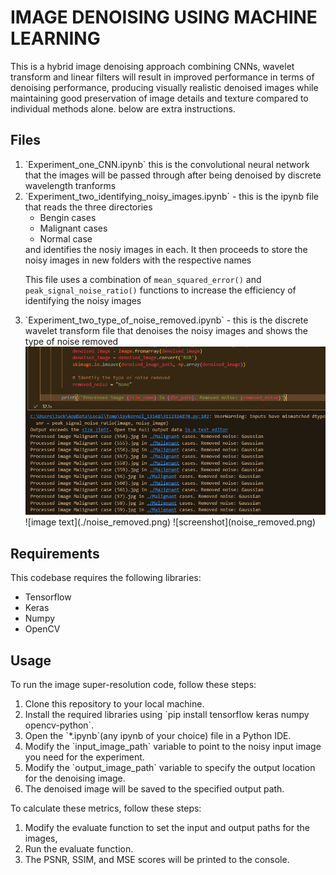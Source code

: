 <h1>IMAGE DENOISING USING MACHINE LEARNING</h1>
This is a hybrid image denoising approach combining CNNs, wavelet transform and linear filters will result in improved performance in terms of denoising performance, producing visually realistic denoised images while maintaining good preservation of image details and texture compared to individual methods alone. below are extra instructions.

<h2>Files</h2>
<ol>
<li> `Experiment_one_CNN.ipynb` this is the convolutional neural network that the images will be passed through after being denoised by discrete wavelength tranforms</li>
<li> `Experiment_two_identifying_noisy_images.ipynb`  - this is the ipynb file that reads the three directories 
    <ul>
    <li>Bengin cases</li>
    <li>Malignant cases</li>
    <li>Normal case</li>
    </ul>
and identifies the nosiy images in each. It then proceeds to store the noisy images in new folders with the respective names

This file uses a combination of `mean_squared_error()` and `peak_signal_noise_ratio()` functions to increase the efficiency of identifying the noisy images

</li>
<li> `Experiment_two_type_of_noise_removed.ipynb` - this is the discrete wavelet transform file that denoises the noisy images and shows the type of noise removed
<div class="img">
 <img src="./noise_removed.png" alt="image showing the noise removed">
 <!-- ![Alt text](image link) -->
  ![image text](./noise_removed.png) 
  ![screenshot](noise_removed.png)



</div>
</li>

</ol>


<h2>Requirements</h2>
This codebase requires the following libraries:

<ul>
<li>Tensorflow</li>
<li>Keras</li>
<li>Numpy</li>
<li>OpenCV</li>
</ul>

<h2>Usage</h2>
To run the image super-resolution code, follow these steps:

<ol>
<li>Clone this repository to your local machine.</li>
<li>Install the required libraries using `pip install tensorflow keras numpy opencv-python`.</li>
<li>Open the `*.ipynb`(any ipynb of your choice) file in a Python IDE.</li>
<li>Modify the `input_image_path` variable to point to the noisy input image you need for the experiment.</li>
<li>Modify the `output_image_path` variable to specify the output location for the denoising image.</li>
<li>The denoised image will be saved to the specified output path.</li>
</ol>

<!-- <h2>Evaluation</h2>
We can evaluate the performance of the image super-resolution using the following metrics:

<ul>
<li>Peak Signal-to-Noise Ratio (PSNR)</li>
<li>Structural Similarity Index (SSIM)</li>
<li>Mean Squared Error (MSE)</li>
</ul> -->

To calculate these metrics, follow these steps:
<ol>
<li>Modify the evaluate function to set the input and output paths for the images, </li>
<li>Run the evaluate function.</li>
<li>The PSNR, SSIM, and MSE scores will be printed to the console.</li>
</ol>

